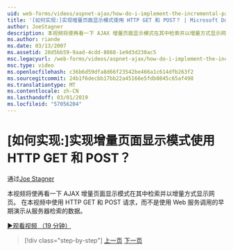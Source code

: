 ```yaml
---
uid: web-forms/videos/aspnet-ajax/how-do-i-implement-the-incremental-page-display-pattern-using-http-get-and-post
title: '[如何实现:]实现增量页面显示模式使用 HTTP GET 和 POST？ | Microsoft Docs'
author: JoeStagner
description: 本视频将使再看一下 AJAX 增量页面显示模式在其中检索并以增量方式显示网页。 在本视频中...
ms.author: riande
ms.date: 03/13/2007
ms.assetid: 28d5bb59-9aad-4cdd-8088-1e9d3d230ac5
msc.legacyurl: /web-forms/videos/aspnet-ajax/how-do-i-implement-the-incremental-page-display-pattern-using-http-get-and-post
msc.type: video
ms.openlocfilehash: c36b6d59dfa8d66f23542be466a1c614dfb263f2
ms.sourcegitcommit: 24b1f6decbb17bb22a45166e5fdb0845c65af498
ms.translationtype: MT
ms.contentlocale: zh-CN
ms.lasthandoff: 03/01/2019
ms.locfileid: "57056204"
---
```

<a name="how-do-i-implement-the-incremental-page-display-pattern-using-http-get-and-post"></a>[如何实现:]实现增量页面显示模式使用 HTTP GET 和 POST？
====================
通过[Joe Stagner](https://github.com/JoeStagner)

本视频将使再看一下 AJAX 增量页面显示模式在其中检索并以增量方式显示网页。 在本视频中使用 HTTP GET 和 POST 请求，而不是使用 Web 服务调用的早期演示从服务器检索的数据。

[&#9654;观看视频 （19 分钟）](https://channel9.msdn.com/Blogs/ASP-NET-Site-Videos/how-do-i-implement-the-incremental-page-display-pattern-using-http-get-and-post)

> [!div class="step-by-step"]
> [上一页](how-do-i-implement-the-ajax-incremental-page-display-pattern.md)
> [下一页](how-do-i-use-the-aspnet-ajax-updateprogress-control.md)
